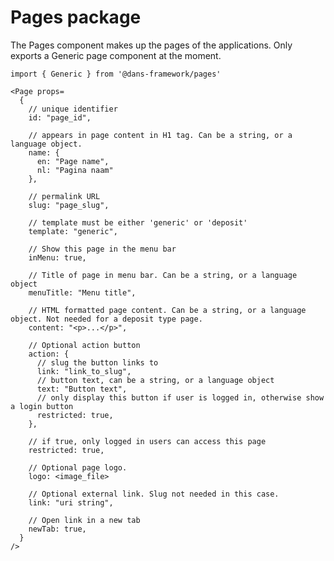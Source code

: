 # Pages package

The Pages component makes up the pages of the applications. Only exports a Generic page component at the moment.

    import { Generic } from '@dans-framework/pages'

    <Page props=
      {
        // unique identifier
        id: "page_id",

        // appears in page content in H1 tag. Can be a string, or a language object.
        name: {
          en: "Page name",
          nl: "Pagina naam"
        },

        // permalink URL
        slug: "page_slug",

        // template must be either 'generic' or 'deposit'
        template: "generic",

        // Show this page in the menu bar
        inMenu: true,

        // Title of page in menu bar. Can be a string, or a language object
        menuTitle: "Menu title",

        // HTML formatted page content. Can be a string, or a language object. Not needed for a deposit type page.
        content: "<p>...</p>",

        // Optional action button
        action: {
          // slug the button links to
          link: "link_to_slug",
          // button text, can be a string, or a language object
          text: "Button text",
          // only display this button if user is logged in, otherwise show a login button
          restricted: true,
        },

        // if true, only logged in users can access this page
        restricted: true,

        // Optional page logo.
        logo: <image_file>

        // Optional external link. Slug not needed in this case.
        link: "uri string",

        // Open link in a new tab
        newTab: true,
      }
    />
